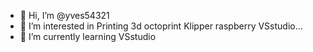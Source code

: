 - 👋 Hi, I’m @yves54321
- 👀 I’m interested in Printing 3d octoprint Klipper raspberry VSstudio...
- 🌱 I’m currently learning VSstudio



